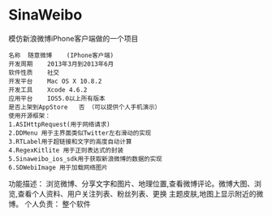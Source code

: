 SinaWeibo
=========
模仿新浪微博iPhone客户端做的一个项目




	名称	随意微博    (IPhone客户端)
	开发周期	2013年3月到2013年6月
	软件性质	社交
	开发平台	Mac OS X 10.8.2
	开发工具	Xcode 4.6.2
	应用平台	IOS5.0以上所有版本
	是否上架到AppStore	否 （可以提供个人手机演示）
	使用开源框架：	
    1.ASIHttpRequest(用于网络请求)
    2.DDMenu 用于主界面类似Twitter左右滑动的实现
    3.RTLabel用于超链接和文字的高度自动计算
    4.RegexKitlite 用于正则表达式的封装
    5.Sinaweibo_ios_sdk用于获取新浪微博的数据的实现
    6.SDWebiImage 用于加载网络图片
  功能描述：	浏览微博、分享文字和图片、地理位置,查看微博评论。微博大图、浏览,查看个人资料、用户关注列表、粉丝列表、更换   主题皮肤,地图上显示附近的微博。
  个人负责：	整个软件
